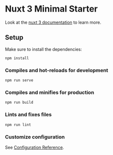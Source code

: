 # Nuxt 3 Minimal Starter

Look at the [nuxt 3 documentation](https://v3.nuxtjs.org) to learn more.

## Setup

Make sure to install the dependencies:
```
npm install
```

### Compiles and hot-reloads for development
```
npm run serve
```

### Compiles and minifies for production
```
npm run build
```

### Lints and fixes files
```
npm run lint
```

### Customize configuration
See [Configuration Reference](https://cli.vuejs.org/config/).
